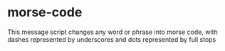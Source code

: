 # morse-code

This message script changes any word or phrase into morse code, 
with dashes represented by underscores and dots represented by full stops
